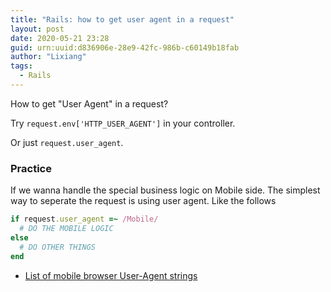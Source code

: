 ```yaml
---
title: "Rails: how to get user agent in a request"
layout: post
date: 2020-05-21 23:28
guid: urn:uuid:d836906e-28e9-42fc-986b-c60149b18fab
author: "Lixiang"
tags:
  - Rails
---
```


How to get "User Agent" in a request?

Try `request.env['HTTP_USER_AGENT']` in your controller.

Or just `request.user_agent`.

### Practice
If we wanna handle the special business logic on Mobile side. The simplest way to seperate the request is using user agent. Like the follows

```ruby
if request.user_agent =~ /Mobile/
  # DO THE MOBILE LOGIC
else
  # DO OTHER THINGS
end
```

- [List of mobile browser User-Agent strings](https://deviceatlas.com/blog/mobile-browser-user-agent-strings)

